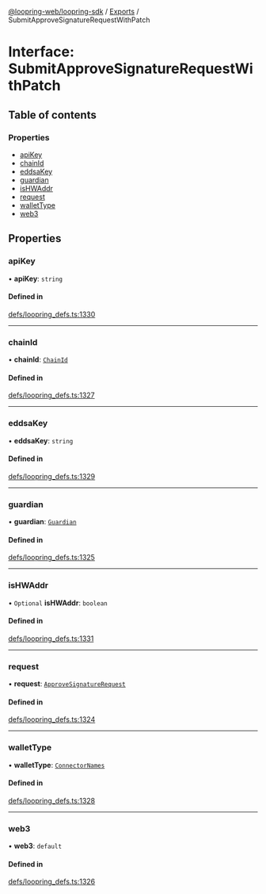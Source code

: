 [@loopring-web/loopring-sdk](../README.md) / [Exports](../modules.md) / SubmitApproveSignatureRequestWithPatch

# Interface: SubmitApproveSignatureRequestWithPatch

## Table of contents

### Properties

- [apiKey](SubmitApproveSignatureRequestWithPatch.md#apikey)
- [chainId](SubmitApproveSignatureRequestWithPatch.md#chainid)
- [eddsaKey](SubmitApproveSignatureRequestWithPatch.md#eddsakey)
- [guardian](SubmitApproveSignatureRequestWithPatch.md#guardian)
- [isHWAddr](SubmitApproveSignatureRequestWithPatch.md#ishwaddr)
- [request](SubmitApproveSignatureRequestWithPatch.md#request)
- [walletType](SubmitApproveSignatureRequestWithPatch.md#wallettype)
- [web3](SubmitApproveSignatureRequestWithPatch.md#web3)

## Properties

### apiKey

• **apiKey**: `string`

#### Defined in

[defs/loopring_defs.ts:1330](https://github.com/Loopring/loopring_sdk/blob/24fdf4c/src/defs/loopring_defs.ts#L1330)

___

### chainId

• **chainId**: [`ChainId`](../enums/ChainId.md)

#### Defined in

[defs/loopring_defs.ts:1327](https://github.com/Loopring/loopring_sdk/blob/24fdf4c/src/defs/loopring_defs.ts#L1327)

___

### eddsaKey

• **eddsaKey**: `string`

#### Defined in

[defs/loopring_defs.ts:1329](https://github.com/Loopring/loopring_sdk/blob/24fdf4c/src/defs/loopring_defs.ts#L1329)

___

### guardian

• **guardian**: [`Guardian`](../modules.md#guardian)

#### Defined in

[defs/loopring_defs.ts:1325](https://github.com/Loopring/loopring_sdk/blob/24fdf4c/src/defs/loopring_defs.ts#L1325)

___

### isHWAddr

• `Optional` **isHWAddr**: `boolean`

#### Defined in

[defs/loopring_defs.ts:1331](https://github.com/Loopring/loopring_sdk/blob/24fdf4c/src/defs/loopring_defs.ts#L1331)

___

### request

• **request**: [`ApproveSignatureRequest`](ApproveSignatureRequest.md)

#### Defined in

[defs/loopring_defs.ts:1324](https://github.com/Loopring/loopring_sdk/blob/24fdf4c/src/defs/loopring_defs.ts#L1324)

___

### walletType

• **walletType**: [`ConnectorNames`](../enums/ConnectorNames.md)

#### Defined in

[defs/loopring_defs.ts:1328](https://github.com/Loopring/loopring_sdk/blob/24fdf4c/src/defs/loopring_defs.ts#L1328)

___

### web3

• **web3**: `default`

#### Defined in

[defs/loopring_defs.ts:1326](https://github.com/Loopring/loopring_sdk/blob/24fdf4c/src/defs/loopring_defs.ts#L1326)
